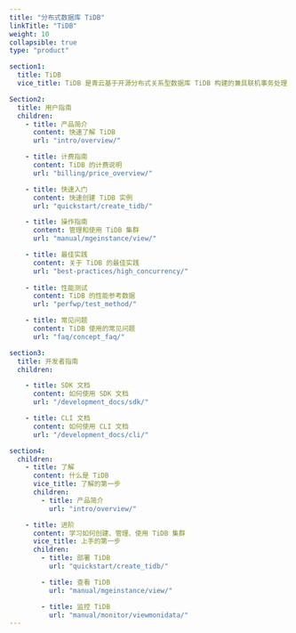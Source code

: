 ```yaml
---
title: "分布式数据库 TiDB"
linkTitle: "TiDB"
weight: 10
collapsible: true
type: "product"

section1:
  title: TiDB
  vice_title: TiDB 是青云基于开源分布式关系型数据库 TiDB 构建的兼具联机事务处理（OLTP）和联机分析处理（OLAP）能力的分布式数据库产品。TiDB 具备水平扩缩容、强一致性的分布式事务、高度兼容 MySQL 等重要特性，适用于高可用、强一致要求较高、数据规模较大等各种应用场景。

Section2:
  title: 用户指南
  children:
    - title: 产品简介
      content: 快速了解 TiDB
      url: "intro/overview/"

    - title: 计费指南
      content: TiDB 的计费说明
      url: "billing/price_overview/"

    - title: 快速入门
      content: 快速创建 TiDB 实例 
      url: "quickstart/create_tidb/"

    - title: 操作指南
      content: 管理和使用 TiDB 集群
      url: "manual/mgeinstance/view/"

    - title: 最佳实践
      content: 关于 TiDB 的最佳实践
      url: "best-practices/high_concurrency/"
  
    - title: 性能测试
      content: TiDB 的性能参考数据
      url: "perfwp/test_method/"

    - title: 常见问题
      content: TiDB 使用的常见问题
      url: "faq/concept_faq/"

section3:
  title: 开发者指南
  children:

    - title: SDK 文档
      content: 如何使用 SDK 文档
      url: "/development_docs/sdk/"

    - title: CLI 文档
      content: 如何使用 CLI 文档
      url: "/development_docs/cli/"

section4:
  children:
    - title: 了解
      content: 什么是 TiDB
      vice_title: 了解的第一步
      children:
        - title: 产品简介
          url: "intro/overview/"

    - title: 进阶
      content: 学习如何创建、管理、使用 TiDB 集群
      vice_title: 上手的第一步
      children: 
        - title: 部署 TiDB
          url: "quickstart/create_tidb/"

        - title: 查看 TiDB
          url: "manual/mgeinstance/view/"

        - title: 监控 TiDB
          url: "manual/monitor/viewmonidata/"
---
```


<!-- type: "product" 这个参数表明这是一个产品index页面 -->
<!-- section1 为产品index页面 主标题 副标题 video  video_img为视频图片  -->
<!-- section2 为产品index页面 第一个大块的用户文档配置  -->
<!-- section3 为产品index页面 第二个大块的开发者文档配置  -->
<!-- section4 为产品index页面 第三个大块的学习路径配置  -->